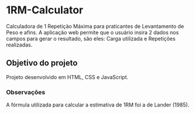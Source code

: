 # 1RM-Calculator
Calculadora de 1 Repetição Máxima para praticantes de Levantamento de Peso e afins. A aplicação web permite que o usuário insira 2 dados nos campos para gerar o resultado, são eles: Carga utilizada e Repetições realizadas.

## Objetivo do projeto
Projeto desenvolvido em HTML, CSS e JavaScript.

### Observações

A fórmula utilizada para calcular a estimativa de 1RM foi a de Lander (1985).
